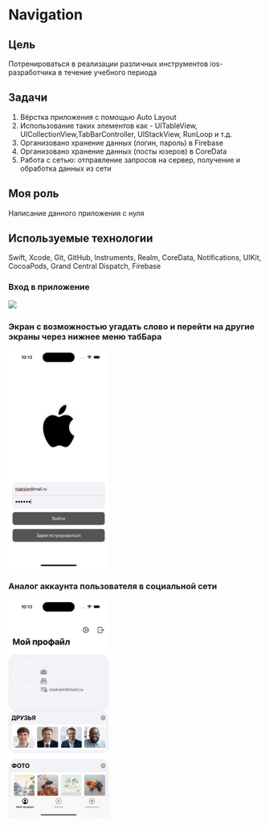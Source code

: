 # Navigation

## Цель
Потренироваться в реализации различных инструментов ios-разработчика  в течение учебного периода

## Задачи 
1. Вёрстка приложения с помощью Auto Layout
2. Использование таких элементов как - UITableView, UICollectionView,TabBarController, UIStackView, RunLoop и т.д.
3. Организовано хранение данных (логин, пароль) в Firebase
4. Организовано хранение данных (посты юзеров) в CoreData
5. Работа с сетью: отправление запросов на сервер, получение и обработка данных из сети
   
## Моя роль
Написание данного приложения с нуля

## Используемые технологии
Swift, Xcode, Git, GitHub, Instruments, Realm, CoreData, Notifications, UIKit, CocoaPods, Grand Central Dispatch, Firebase


### Вход в приложение 

<img src="https://github.com/indianajonez/iosint-6-...-/blob/dev/iosadv/6/1%2015.35.27.png" width="200"/>

### Экран с возможностью угадать слово и перейти на другие экраны через нижнее меню табБара

<img src="https://github.com/indianajonez/DiplomProject/blob/main/3.png" width="200"/>

### Аналог аккаунта пользователя в социальной сети

<img src="https://github.com/indianajonez/DiplomProject/blob/main/4.png" width="200"/>
